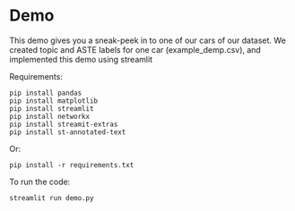 # Demo
This demo gives you a sneak-peek in to one of our cars of our dataset. We created topic and ASTE labels for one car (example_demp.csv), and implemented this demo using streamlit

Requirements:
```
pip install pandas
pip install matplotlib
pip install streamlit
pip install networkx
pip install streamit-extras
pip install st-annotated-text
```
Or:

```
pip install -r requirements.txt
```
To run the code:

```
streamlit run demo.py

```
